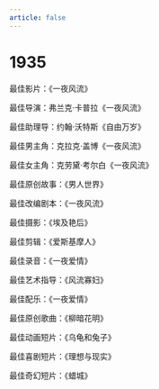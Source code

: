 ```yaml
---
article: false
---
```


# 1935

最佳影片：《一夜风流》

最佳导演：弗兰克·卡普拉《一夜风流》

最佳助理导：约翰·沃特斯《自由万岁》

最佳男主角：克拉克·盖博《一夜风流》

最佳女主角：克劳黛·考尔白《一夜风流》

最佳原创故事：《男人世界》

最佳改编剧本：《一夜风流》

最佳摄影：《埃及艳后》

最佳剪辑：《爱斯基摩人》

最佳录音：《一夜爱情》

最佳艺术指导：《风流寡妇》

最佳配乐：《一夜爱情》

最佳原创歌曲：《柳暗花明》

最佳动画短片：《乌龟和兔子》

最佳喜剧短片：《理想与现实》

最佳奇幻短片：《蜡城》
